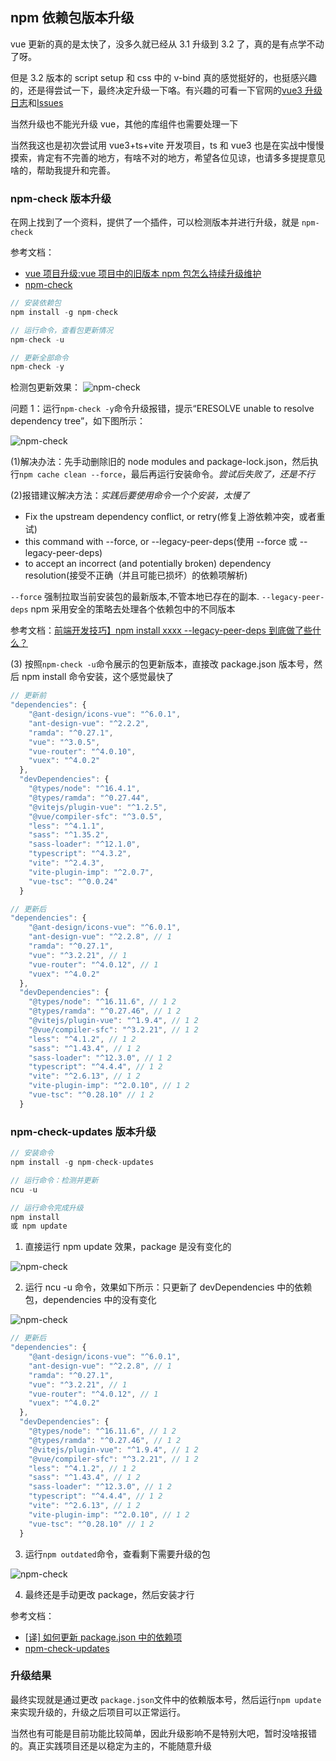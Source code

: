 ## npm 依赖包版本升级

vue 更新的真的是太快了，没多久就已经从 3.1 升级到 3.2 了，真的是有点学不动了呀。

但是 3.2 版本的 script setup 和 css 中的 v-bind 真的感觉挺好的，也挺感兴趣的，还是得尝试一下，最终决定升级一下咯。有兴趣的可看一下官网的[vue3 升级日志](https://github.com/vuejs/vue-next/blob/master/CHANGELOG.md)和[Issues](https://github.com/vuejs/vue-next/issues)

当然升级也不能光升级 vue，其他的库组件也需要处理一下

当然我这也是初次尝试用 vue3+ts+vite 开发项目，ts 和 vue3 也是在实战中慢慢摸索，肯定有不完善的地方，有啥不对的地方，希望各位见谅，也请多多提提意见啥的，帮助我提升和完善。

### npm-check 版本升级

在网上找到了一个资料，提供了一个插件，可以检测版本并进行升级，就是 `npm-check`

参考文档：

- [vue 项目升级:vue 项目中的旧版本 npm 包怎么持续升级维护](https://juejin.cn/post/6873388192163168270)
- [npm-check](https://www.npmjs.com/package/npm-check)

```js
// 安装依赖包
npm install -g npm-check

// 运行命令，查看包更新情况
npm-check -u

// 更新全部命令
npm-check -y
```

检测包更新效果：
![npm-check](https://github.com/zptime/resources/blob/master/images/shanglv-vite-antdv/ic_update_1.png)

问题 1：运行`npm-check -y`命令升级报错，提示“ERESOLVE unable to resolve dependency tree”，如下图所示：

![npm-check](https://github.com/zptime/resources/blob/master/images/shanglv-vite-antdv/ic_update_2.png)

(1)解决办法：先手动删除旧的 node modules and package-lock.json，然后执行`npm cache clean --force`，最后再运行安装命令。_尝试后失败了，还是不行_

(2)报错建议解决方法：_实践后要使用命令一个个安装，太慢了_

- Fix the upstream dependency conflict, or retry(修复上游依赖冲突，或者重试)
- this command with --force, or --legacy-peer-deps(使用 --force 或 --legacy-peer-deps)
- to accept an incorrect (and potentially broken) dependency resolution(接受不正确（并且可能已损坏）的依赖项解析)

`--force` 强制拉取当前安装包的最新版本,不管本地已存在的副本.
`--legacy-peer-deps` npm 采用安全的策略去处理各个依赖包中的不同版本

参考文档：[前端开发技巧】npm install xxxx --legacy-peer-deps 到底做了些什么？](https://juejin.cn/post/6971268824288985118)

(3) 按照`npm-check -u`命令展示的包更新版本，直接改 package.json 版本号，然后 npm install 命令安装，这个感觉最快了

```js
// 更新前
"dependencies": {
    "@ant-design/icons-vue": "^6.0.1",
    "ant-design-vue": "^2.2.2",
    "ramda": "^0.27.1",
    "vue": "^3.0.5",
    "vue-router": "^4.0.10",
    "vuex": "^4.0.2"
  },
  "devDependencies": {
    "@types/node": "^16.4.1",
    "@types/ramda": "^0.27.44",
    "@vitejs/plugin-vue": "^1.2.5",
    "@vue/compiler-sfc": "^3.0.5",
    "less": "^4.1.1",
    "sass": "^1.35.2",
    "sass-loader": "^12.1.0",
    "typescript": "^4.3.2",
    "vite": "^2.4.3",
    "vite-plugin-imp": "^2.0.7",
    "vue-tsc": "^0.0.24"
  }

// 更新后
"dependencies": {
    "@ant-design/icons-vue": "^6.0.1",
    "ant-design-vue": "^2.2.8", // 1
    "ramda": "^0.27.1",
    "vue": "^3.2.21", // 1
    "vue-router": "^4.0.12", // 1
    "vuex": "^4.0.2"
  },
  "devDependencies": {
    "@types/node": "^16.11.6", // 1 2
    "@types/ramda": "^0.27.46", // 1 2
    "@vitejs/plugin-vue": "^1.9.4", // 1 2
    "@vue/compiler-sfc": "^3.2.21", // 1 2
    "less": "^4.1.2", // 1 2
    "sass": "^1.43.4", // 1 2
    "sass-loader": "^12.3.0", // 1 2
    "typescript": "^4.4.4", // 1 2
    "vite": "^2.6.13", // 1 2
    "vite-plugin-imp": "^2.0.10", // 1 2
    "vue-tsc": "^0.28.10" // 1 2
  }
```

### npm-check-updates 版本升级

```js
// 安装命令
npm install -g npm-check-updates

// 运行命令：检测并更新
ncu -u

// 运行命令完成升级
npm install
或 npm update
```

1. 直接运行 npm update 效果，package 是没有变化的

![npm-check](https://github.com/zptime/resources/blob/master/images/shanglv-vite-antdv/ic_update_3.png)

2. 运行 ncu -u 命令，效果如下所示：只更新了 devDependencies 中的依赖包，dependencies 中的没有变化

![npm-check](https://github.com/zptime/resources/blob/master/images/shanglv-vite-antdv/ic_update_4.png)

```js
// 更新后
"dependencies": {
    "@ant-design/icons-vue": "^6.0.1",
    "ant-design-vue": "^2.2.8", // 1
    "ramda": "^0.27.1",
    "vue": "^3.2.21", // 1
    "vue-router": "^4.0.12", // 1
    "vuex": "^4.0.2"
  },
  "devDependencies": {
    "@types/node": "^16.11.6", // 1 2
    "@types/ramda": "^0.27.46", // 1 2
    "@vitejs/plugin-vue": "^1.9.4", // 1 2
    "@vue/compiler-sfc": "^3.2.21", // 1 2
    "less": "^4.1.2", // 1 2
    "sass": "^1.43.4", // 1 2
    "sass-loader": "^12.3.0", // 1 2
    "typescript": "^4.4.4", // 1 2
    "vite": "^2.6.13", // 1 2
    "vite-plugin-imp": "^2.0.10", // 1 2
    "vue-tsc": "^0.28.10" // 1 2
  }
```

3. 运行`npm outdated`命令，查看剩下需要升级的包

![npm-check](https://github.com/zptime/resources/blob/master/images/shanglv-vite-antdv/ic_update_5.png)

4. 最终还是手动更改 package，然后安装才行

参考文档：

- [[译] 如何更新 package.json 中的依赖项](https://cloud.tencent.com/developer/article/1645064)
- [npm-check-updates](https://github.com/raineorshine/npm-check-updates)

### 升级结果

最终实现就是通过更改 `package.json`文件中的依赖版本号，然后运行`npm update`来实现升级的，升级之后项目可以正常运行。

当然也有可能是目前功能比较简单，因此升级影响不是特别大吧，暂时没啥报错的。真正实践项目还是以稳定为主的，不能随意升级
